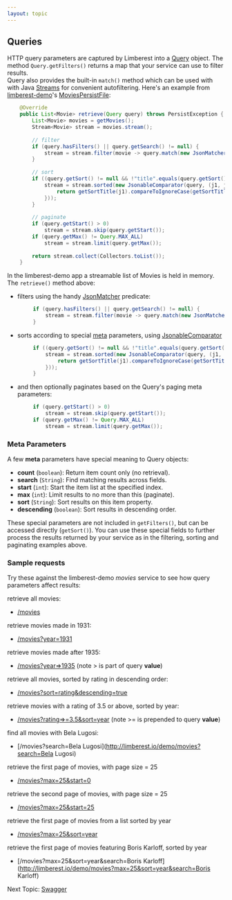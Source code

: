 ```yaml
---
layout: topic
---
```

## Queries
HTTP query parameters are captured by Limberest into a [Query](../javadoc/io/limberest/service/Query.html)
object.  The method `Query.getFilters()` returns a map that your service can use to filter results.  
Query also provides the built-in `match()` method which can be used with with Java
[Streams](http://www.oracle.com/technetwork/articles/java/ma14-java-se-8-streams-2177646.html) for 
convenient autofiltering.  Here's an example from [limberest-demo](../demo/)'s
[MoviesPersistFile](https://github.com/limberest/limberest-demo/blob/master/src/io/limberest/demo/persist/MoviesPersistFile.java): 
```java
    @Override
    public List<Movie> retrieve(Query query) throws PersistException {
        List<Movie> movies = getMovies();
        Stream<Movie> stream = movies.stream();
        
        // filter
        if (query.hasFilters() || query.getSearch() != null) {
            stream = stream.filter(movie -> query.match(new JsonMatcher(movie.toJson())));
        }
        
        // sort
        if ((query.getSort() != null && !"title".equals(query.getSort())) || query.isDescending()) {
            stream = stream.sorted(new JsonableComparator(query, (j1, j2) -> {
                return getSortTitle(j1).compareToIgnoreCase(getSortTitle(j2));
            }));
        }
        
        // paginate
        if (query.getStart() > 0)
            stream = stream.skip(query.getStart());
        if (query.getMax() != Query.MAX_ALL)
            stream = stream.limit(query.getMax());
        
        return stream.collect(Collectors.toList());
    }
```

In the limberest-demo app a streamable list of Movies is held in memory.  The `retrieve()` method above:
 - filters using the handy [JsonMatcher](../javadoc/io/limberest/json/JsonMatcher.html) predicate:
   ```java
        if (query.hasFilters() || query.getSearch() != null) {
            stream = stream.filter(movie -> query.match(new JsonMatcher(movie.toJson())));
        }
   ```   
 - sorts according to special [meta](#meta) parameters, using 
   [JsonableComparator](../javadoc/io/limberest/json/JsonableComparator.html)
   ```java
        if ((query.getSort() != null && !"title".equals(query.getSort())) || query.isDescending()) {
            stream = stream.sorted(new JsonableComparator(query, (j1, j2) -> {
                return getSortTitle(j1).compareToIgnoreCase(getSortTitle(j2));
            }));
        }
   ```   
 - and then optionally paginates based on the Query's paging meta parameters:
   ```java
        if (query.getStart() > 0)
            stream = stream.skip(query.getStart());
        if (query.getMax() != Query.MAX_ALL)
            stream = stream.limit(query.getMax());
   ```

<a name="meta"></a>
### Meta Parameters
A few **meta** parameters have special meaning to Query objects:
  - **count** (`boolean`): Return item count only (no retrieval).
  - **search** (`String`): Find matching results across fields.
  - **start** (`int`): Start the item list at the specified index.
  - **max** (`int`): Limit results to no more than this (paginate).
  - **sort** (`String`): Sort results on this item property.
  - **descending** (`boolean`): Sort results in descending order.

These special parameters are not included in `getFilters()`, but can be accessed directly (`getSort()`).
You can use these special fields to further process the results returned by your service as in the 
filtering, sorting and paginating examples above.

<a name="sample-requests"></a>
### Sample requests 
Try these against the limberest-demo _movies_ service to see how query parameters affect results:

retrieve all movies:
 - [/movies](http://limberest.io/demo/movies)

retrieve movies made in 1931:
 - [/movies?year=1931](http://limberest.io/demo/movies?year=1931)

retrieve movies made after 1935:
 - [/movies?year=>1935](http://limberest.io/demo/movies?year=>1935)
   (note > is part of query **value**)

retrieve all movies, sorted by rating in descending order:
 - [/movies?sort=rating&descending=true](http://limberest.io/demo/movies?sort=rating&descending=true)

retrieve movies with a rating of 3.5 or above, sorted by year:
 - [/movies?rating=>=3.5&sort=year](http://limberest.io/demo/movies?rating=>=3.5&sort=year)
   (note >= is prepended to query **value**)

find all movies with Bela Lugosi:
 - [/movies?search=Bela Lugosi](http://limberest.io/demo/movies?search=Bela Lugosi)

retrieve the first page of movies, with page size = 25
 - [/movies?max=25&start=0](http://limberest.io/demo/movies?max=25&start=0)

retrieve the second page of movies, with page size = 25
 - [/movies?max=25&start=25](http://limberest.io/demo/movies?max=25&start=25)

retrieve the first page of movies from a list sorted by year
 - [/movies?max=25&sort=year](http://limberest.io/demo/movies?max=25&sort=year)

retrieve the first page of movies featuring Boris Karloff, sorted by year
 - [/movies?max=25&sort=year&search=Boris Karloff](http://limberest.io/demo/movies?max=25&sort=year&search=Boris Karloff)
 
Next Topic: [Swagger](swagger)
